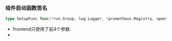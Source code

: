 ### 组件启动函数签名
```go
type SetupFunc func(*run.Group, log.Logger, *prometheus.Registry, opentracing.Tracer, <-chan struct{}, bool) error
```

- frontend只使用了前4个参数.
- 